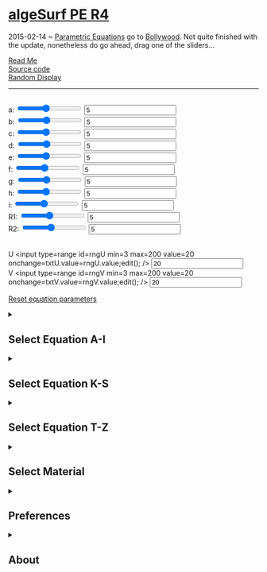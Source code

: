 [algeSurf PE R4]( ./algesurf-pe-r4.html )
===
2015-02-14 ~ [Parametric Equations](http://en.wikipedia.org/wiki/Parametric_equation) go to [Bollywood]( http://en.wikipedia.org/wiki/Bollywood ). 
Not quite finished with the update, nonetheless do go ahead, drag one of the sliders...

[Read Me]( #../readme.md# )  
[Source code]( https://github.com/jaanga/algesurf/tree/gh-pages/parametric-equations )  
[Random Display]( #random# )
***
<h2 id=title ></h2>
<span id=p0 >a: <input type=range id=rngA min=1 max=10 value=5 onmousemove=txtA.value=rngA.value;edit(); /> <input id=txtA value=5 onchange=edit(); /><br></span>
<span id=p1 >b: <input type=range id=rngB min=1 max=10 value=5 onmousemove=txtB.value=rngB.value;edit(); /> <input id=txtB value=5 onchange=edit(); /><br></span>
<span id=p2 >c: <input type=range id=rngC min=1 max=10 value=5 onmousemove=txtC.value=rngC.value;edit(); /> <input id=txtC value=5 onchange=edit(); /><br></span>
<span id=p3 >d: <input type=range id=rngD min=1 max=10 value=5 onmousemove=txtD.value=rngD.value;edit(); /> <input id=txtD value=5 onchange=edit(); /><br></span>
<span id=p4 >e: <input type=range id=rngE min=1 max=10 value=5 onmousemove=txtE.value=rngE.value;edit(); /> <input id=txtE value=5 onchange=edit(); /><br></span>
<span id=p5 >f: <input type=range id=rngF min=1 max=10 value=5 onmousemove=txtF.value=rngF.value;edit(); /> <input id=txtF value=5 onchange=edit(); /><br></span>
<span id=p6 >g: <input type=range id=rngG min=1 max=10 value=5 onmousemove=txtG.value=rngG.value;edit(); /> <input id=txtG value=5 onchange=edit(); /><br></span>
<span id=p7 >h: <input type=range id=rngH min=1 max=10 value=5 onmousemove=txtH.value=rngH.value;edit(); /> <input id=txtH value=5 onchange=edit(); /><br></span>
<spam id=p8 >i: <input type=range id=rngI min=1 max=10 value=5 onmousemove=txtI.value=rngI.value;edit(); /> <input id=txtI value=5 onchange=edit(); /><br></span>
<span id=p9 >R1: <input type=range id=rngR1 min=1 max=10 value=5 onmousemove=txtR1.value=rngR1.value;edit(); /> <input id=txtR1 value=5 /><br></span>
<span id=p10 >R2: <input type=range id=rngR2 min=1 max=10 value=5 onmousemove=txtR1.value=rngR2.value;edit(); /> <input id=txtR2 value=5 /><br><br></span>

<span id=p11 >U <input type=range id=rngU min=3 max=200 value=20 onchange=txtU.value=rngU.value;edit(); /> <input id=txtU value=20 /><br></span>
<span id=p12 >V <input type=range id=rngV min=3 max=200 value=20 onchange=txtV.value=rngV.value;edit(); /> <input id=txtV value=20 /></span>

[Reset equation parameters]( #reset# )


<details>
<summary><h2>Select Equation A-I</h2></summary>

[Apple Surface I]( #../equation-files/apple-surface-i/apple-surface-i.html# )  
[Apple II Surface]( #../equation-files/apple-surface-ii/apple-surface-ii.html# )  
[Bell]( #../equation-files/bell/bell.html# )  
[Bell Polar]( #../equation-files/bell-polar/bell-polar.html# )  
[Bell Wave]( #../equation-files/bell-wave/bell-wave.html# )  
[Bent Horns]( #../equation-files/bent-horns/bent-horns.html# )  
[Bicorn Surface]( #../equation-files/bicorn-surface/bicorn-surface.html# )  
[Bohemian Dome]( #../equation-files/bohemian-dome/bohemian-dome.html# )  
[Bonan Jeener Klein Surface *]( #../equation-files/bonan-jeener-klein-surface/bonan-jeener-klein-surface.html# )  
[Borromean Rings]( #../equation-files/borromean-rings/borromean-rings.html# )  
[Bow Curve]( #../equation-files/bow-curve/bow-curve.html# )  
[Boy's Surface *]( #../equation-files/boy-surface/boy-surface.html# )  
[Breather Surface *]( #../equation-files/breather-surface/breather-surface.html# )  
[Bullet Nose]( #../equation-files/bullet-nose/bullet-nose.html# )  
[Catalan Surface *]( #../equation-files/catalan-surface/catalan-surface.html# )  
[Catenoid]( #../equation-files/catenoid/catenoid.html# )  
[Cone]( #../equation-files/cone/cone.html# )  
[Cornucopia]( #../equation-files/cornucopia/cornucopia.html# )  
[Cosine Surface]( #../equation-files/cosine-surface/cosine-surface.html# )  
[Cosine Surface II]( #../equation-files/cosine-surface-ii/cosine-surface-ii.html# )  
[Cosine Wave]( #../equation-files/cosine-wave/cosine-wave.html# )  
[Costa Surface]( #../equation-files/costa-surface/costa-surface.html# )  
[Crescent]( #../equation-files/crescent/crescent.html# )  
[Cross Cap]( #../equation-files/cross-cap/cross-cap.html# )  
[Cross Cup]( #../equation-files/cross-cup/cross-cup.html# )  
[Cylinder]( #../equation-files/cylinder/cylinder.html# )  
[Cylinder Cissoid]( #../equation-files/cylinder-cissoid/cylinder-cissoid.html# )  
[Epicycloid Cylinder]( #../equation-files/cylinder-epicycloid/cylinder-epicycloid.html# )  
[Cylinder Gauss]( #../equation-files/cylinder-gauss/cylinder-gauss.html# )  
[Cylinder Hypocycloid]( #../equation-files/cylinder-hypocycloid/cylinder-hypocycloid.html# )  
[Cylinder Lemniskate]( #../equation-files/cylinder-lemniscate/cylinder-lemniscate.html# )  
[Cylinder Strophoid]( #../equation-files/cylinder-strophoid/cylinder-strophoid.html# )  
[Cylinder Witch of Agnesi]( #../equation-files/cylinder-witch-of-agnesi/cylinder-witch-of-agnesi.html# )  
[Dini's Surface *]( #../equation-files/dini-surface/dini-surface.html# )  
[Disc]( #../equation-files/disc/disc.html# )  
[Double Cone]( #../equation-files/double-cone/double-cone.html# )  
[Drop]( #../equation-files/drop-i/drop-i.html# )  
[Drop II]( #../equation-files/drop-ii/drop-ii.html# )  
[Dupin Cyclide]( #../equation-files/dupin-cyclide/dupin-cyclide.html# )  
[Egg]( #../equation-files/egg/egg.html# )  
[Eight Surface]( #../equation-files/eight-surface/eight-surface.html# )  
[Ellipsoid]( #../equation-files/ellipsoid/ellipsoid.html# )  
[Enneper Surface]( #../equation-files/enneper-surface/enneper-surface.html# )  
[Enneper Surface Polar *]( #../equation-files/enneper-surface-polar/enneper-surface-polar.html# )  
[Facing Snail]( #../equation-files/facing-snail/facing-snail.html# )  
[Fish Surface]( #../equation-files/fish-surface/fish-surface.html# )  
[Folium]( #../equation-files/folium/folium.html# )  
[Fresnel Elastic Surface]( #../equation-files/fresnel-elastic-surface/fresnel-elastic-surface.html# )  
[Funnel]( #../equation-files/funnel/funnel.html# )  
[Guimard Surface]( #../equation-files/guimard-surface/guimard-surface.html# )  
[Handkerchief Surface]( #../equation-files/handkerchief-surface/handkerchief-surface.html# )  
[Helicoid]( #../equation-files/helicoid/helicoid.html# )  
[Henneberg Surface]( #../equation-files/henneberg-surface/henneberg-surface.html# )  
[Horn]( #../equation-files/horn/horn.html# )  
[Hyperbolic Helicoid]( #../equation-files/hyperbolic-helicoid/hyperbolic-helicoid.html# )  
[Hyperbolic Octahedron *]( #../equation-files/hyperbolic-octahedron/hyperbolic-octahedron.html# )  
[Hyperbolic Paraboloid]( #../equation-files/hyperbolic-paraboloid/hyperbolic-paraboloid.html# )  
[Hyperboloid]( #../equation-files/hyperboloid/hyperboloid.html# )  
[Isolator]( #../equation-files/isolator/isolator.html# )  
</details>
<details>
<summary><h2>Select Equation K-S</h2></summary>

[Jeener Klein Surface *]( #../equation-files/jeener-klein-surface/jeener-klein-surface.html# )  
[Jet Surface]( #../equation-files/jet-surface/jet-surface.html# )  
[Kappa Surface]( #../equation-files/kappa-surface/kappa-surface.html# )  
[Kidney Surface]( #../equation-files/kidney-surface/kidney-surface.html# )  
[Klein Bottle *]( #../equation-files/klein-bottle/klein-bottle.html# )  
[Klein Cycloid *]( #../equation-files/klein-cycloid/klein-cycloid.html# )  
[Kuen's Surface *]( #../equation-files/kuen-surface/kuen-surface.html# )  
[Lemniscape *]( #../equation-files/lemniscape/lemniscape.html# )  
[Lemon Surface]( #../equation-files/lemon-surface/lemon-surface.html# )  
[Lochdiskus]( #../equation-files/lochdiscus/lochdiscus.html# )  
[Lockdisk]( #../equation-files/lockdisk/lockdisk.html# )  
[Loop]( #../equation-files/loop/loop.html# )  
[Maeder's Owl *]( #../equation-files/maeder-owl/maeder-owl.html# )  
[Menn Surface]( #../equation-files/menn-surface/menn-surface.html# )  
[Milk Carton]( #../equation-files/milk-carton/milk-carton.html# )  
[Moebius Strip]( #../equation-files/mobius-band/mobius-band.html# )  
[Monkey Saddle]( #../equation-files/monkey-saddle/monkey-saddle.html# )  
[Nautilus]( #../equation-files/nautilus/nautilus.html# )  
[Paper Bag]( #../equation-files/paper-bag/paper-bag.html# )  
[Paraboloid]( #../equation-files/paraboloid/paraboloid.html# )  
[Pillow Shape]( #../equation-files/pillow-shape/pillow-shape.html# )  
[Piriform Surface]( #../equation-files/piriform-surface/piriform-surface.html# )  
[Pisot Triaxial *]( #../equation-files/pisot-triaxial/pisot-triaxial.html# )  
[Plane]( #../equation-files/plane/plane.html# )  
[Pl�cker's Conoid]( #../equation-files/plucker-conoid/plucker-conoid.html# )  
[Pseudo Cross Cap]( #../equation-files/pseudo-cross-cap/pseudo-cross-cap.html# )  
[Pseudosphere]( #../equation-files/pseudosphere/pseudosphere.html# )  
[Richmond Surface]( #../equation-files/richmond-surface/richmond-surface.html# )  
[Steiner's Roman Surface *]( #../equation-files/roman-surface/roman-surface.html# )  
[Roundabout]( #../equation-files/roundabout/roundabout.html# )  
[Scherk Surface]( #../equation-files/scherk-surface/scherk-surface.html# )  
[Seashell]( #../equation-files/seashell/seashell.html# )  
[Shoe Surface]( #../equation-files/shoe-surface/shoe-surface.html# )  
[Sievert Surface]( #../equation-files/sievert-surface/sievert-surface.html# )  
[Sine Cone]( #../equation-files/sine-cone/sine-cone.html# )  
[Sine Surface]( #../equation-files/sine-surface/sine-surface.html# )  
[Sinus Wave]( #../equation-files/sine-wave/sine-wave.html# )  
[Snail Surface]( #../equation-files/snail-surface/snail-surface.html# )  
[Soucoupoid]( #../equation-files/soucoupoid/soucoupoid.html# )  
[Sphere Double]( #../equation-files/sphere-double/sphere-double.html# )  
[Kugel I]( #../equation-files/sphere-i/sphere-i.html# )  
[Sphere II]( #../equation-files/sphere-ii/sphere-ii.html# )  
[Sphere III]( #../equation-files/sphere-iii/sphere-iii.html# )  
[Sphere IV]( #../equation-files/sphere-iv/sphere-iv.html# )  
[Spiral Archimedes]( #../equation-files/spiral-archimedes/spiral-archimedes.html# )  
[Spiral Fermat]( #../equation-files/spiral-fermat/spiral-fermat.html# )  
[Spiral Hyperbolic]( #../equation-files/spiral-hyperbolic/spiral-hyperbolic.html# )  
[Spiral Logarithmic]( #../equation-files/spiral-logarithmic/spiral-logarithmic.html# )  
[Spiral Tanh]( #../equation-files/spiral-tanh/spiral-tanh.html# )  
[Spiral Wave]( #../equation-files/spiral-wave/spiral-wave.html# )  
[Spring 1]( #../equation-files/spring-i/spring-i.html# )  
[Feder I]( #../equation-files/spring-ii/spring-ii.html# )  
[Steinbach Screw *]( #../equation-files/steinbach-screw/steinbach-screw.html# )  
[Stiletto Surface *]( #../equation-files/stiletto-surface/stiletto-surface.html# )  
[Swallow Surface]( #../equation-files/swallow-surface/swallow-surface.html# )  
[Torus]( #../equation-files/torus/torus.html# )  

</details>
<details>
<summary><h2>Select Equation T-Z</h2></summary>
[Torus 8]( #../equation-files/torus-8/torus-8.html# )  
[Astroid Torus]( #../equation-files/torus-astroid/torus-astroid.html# )  
[Torus Asymmetric]( #../equation-files/torus-asymmetric/torus-asymmetric.html# )  
[Torus Bicorn I]( #../equation-files/torus-bicorn-i/torus-bicorn-i.html# )  
[Torus Bicorn II]( #../equation-files/torus-bicorn-ii/torus-bicorn-ii.html# )  
[Torus Braided *]( #../equation-files/torus-braided/torus-braided.html# )  
[Torus Cardioid I]( #../equation-files/torus-cardioid-i/torus-cardioid-i.html# )  
[Torus Cardioid II]( #../equation-files/torus-cardioid-ii/torus-cardioid-ii.html# )  
[Torus Cassinian Oval I]( #../equation-files/torus-cassinian-oval-i/torus-cassinian-oval-i.html# )  
[Torus Cassinian Oval II *]( #../equation-files/torus-cassinian-oval-ii/torus-cassinian-oval-ii.html# )  
[Torus Corrugated I]( #../equation-files/torus-corrugated-i/torus-corrugated-i.html# )  
[Torus Wavy II]( #../equation-files/torus-corrugated-ii/torus-corrugated-ii.html# )  
[Torus Elliptic]( #../equation-files/torus-elliptic/torus-elliptic.html# )  
[Torus Epicycloid I]( #../equation-files/torus-epicycloid-i/torus-epicycloid-i.html# )  
[Epicycloid Torus II]( #../equation-files/torus-epicycloid-ii/torus-epicycloid-ii.html# )  
[Torus Gear]( #../equation-files/torus-gear/torus-gear.html# )  
[Hypocycloid Torus I]( #../equation-files/torus-hypocycloid-i/torus-hypocycloid-i.html# )  
[Hypocycloid Torus II]( #../equation-files/torus-hypocycloid-ii/torus-hypocycloid-ii.html# )  
[Torus Knot *]( #../equation-files/torus-knot/torus-knot.html# )  
[Torus Lemniscate Gerono I]( #../equation-files/torus-lemniscate-gerono-i/torus-lemniscate-gerono-i.html# )  
[Torus Lemniscate Gerono II]( #../equation-files/torus-lemniscate-gerono-ii/torus-lemniscate-gerono-ii.html# )  
[Lemniskate Torus I]( #../equation-files/torus-lemniscate-i/torus-lemniscate-i.html# )  
[Lemniskate Torus II]( #../equation-files/torus-lemniscate-ii/torus-lemniscate-ii.html# )  
[Torus Limpet]( #../equation-files/torus-limpet/torus-limpet.html# )  
[Nephroid Torus I]( #../equation-files/torus-nephroid-i/torus-nephroid-i.html# )  
[Nephroid Torus II]( #../equation-files/torus-nephroid-ii/torus-nephroid-ii.html# )  
[Torus Piriform I]( #../equation-files/torus-piriform-i/torus-piriform-i.html# )  
[Torus Piriform II]( #../equation-files/torus-piriform-ii/torus-piriform-ii.html# )  
[Torus Saddle]( #../equation-files/torus-saddle/torus-saddle.html# )  
[Torus Spiral *]( #../equation-files/torus-spiral/torus-spiral.html# )  
[Torus Strangled I]( #../equation-files/torus-strangled-i/torus-strangled-i.html# )  
[Torus Strangled II]( #../equation-files/torus-strangled-ii/torus-strangled-ii.html# )  
[Tricuspoid Torus I]( #../equation-files/torus-tricuspoid-i/torus-tricuspoid-i.html# )  
[Tricuspoid Torus Ii]( #../equation-files/torus-tricuspoid-ii/torus-tricuspoid-ii.html# )  
[Torus Twisted Eight]( #../equation-files/torus-twisted-eight/torus-twisted-eight.html# )  
[Torus Umbilical]( #../equation-files/torus-umbilic/torus-umbilic.html# )  
[Torus Wave]( #../equation-files/torus-wave/torus-wave.html# )  
[Tractroid]( #../equation-files/tractroid/tractroid.html# )  
[Tranguloid Trefoil *]( #../equation-files/tranguloid-trefoil/tranguloid-trefoil.html# )  
[Trash Can]( #../equation-files/trash-can/trash-can.html# )  
[Trefoil Knot I *]( #../equation-files/trefoil-knot/trefoil-knot.html# )  
[Trefoil Knot II *]( #../equation-files/trefoil-knot-ii/trefoil-knot-ii.html# )  
[Triaxial Hexatorus *]( #../equation-files/triaxial-hexatorus/triaxial-hexatorus.html# )  
[Triaxial Teardrop]( #../equation-files/triaxial-teardrop/triaxial-teardrop.html# )  
[Triaxial Tritorus *]( #../equation-files/triaxial-tritorus/triaxial-tritorus.html# )  
[Triple Corkscrew I]( #../equation-files/triple-corkscrew-i/triple-corkscrew-i.html# )  
[Triple Corkscrew II]( #../equation-files/triple-corkscrew-ii/triple-corkscrew-ii.html# )  
[Triple Corkscrew III]( #../equation-files/triple-corkscrew-iii/triple-corkscrew-iii.html# )  
[Triple Point Twist]( #../equation-files/triple-point-twist/triple-point-twist.html# )  
[Twisted Heart]( #../equation-files/twisted-heart/twisted-heart.html# )  
[Twisted Pipe Surface *]( #../equation-files/twisted-pipe-surface/twisted-pipe-surface.html# )  
[Twisted Sphere]( #../equation-files/twisted-sphere/twisted-sphere.html# )  
[Vase and Speartip]( #../equation-files/vase-and-spearhead/vase-and-spearhead.html# )  
[Verrill Surface]( #../equation-files/verrill-surface/verrill-surface.html# )  
[Wallis' Conical Edge]( #../equation-files/wallis-conical-edge/wallis-conical-edge.html# )  
[Waves]( #../equation-files/wave/wave.html# )  
[Wave Sphere *]( #../equation-files/wave-sphere/wave-sphere.html# )  
[Whitney Umbrella *]( #../equation-files/whitney-umbrella/whitney-umbrella.html# )  
[Worm]( #../equation-files/worm/worm.html# )  
[Wreath *]( #../equation-files/wreath/wreath.html# )  
[Zindler's Conoid]( #../equation-files/zindler-conoid/zindler-conoid.html# )  

</details>
<details>
<summary><h2>Select Material</h2></summary>

[Orange metal]( #material#Orange metal# )  
[Blue metal]( #material#Blue metal# )  
[Red metal]( #material#Red metal# )  
[Green metal]( #material#Green metal# )  
[Black metal]( #material#Black metal# )  
[Pure chrome]( #material#Pure chrome# )  
[Dark chrome]( #material#Dark chrome# )  
[Darker chrome]( #material#Darker chrome# )  
[Black glass]( #material#Black glass# )  
[Dark glass]( #material#Dark glass# )  
[Blue glass]( #material#Blue glass# )  
[Light glass]( #material#Light glass# )  
[Red glass]( #material#Red glass# )  
[Yellow glass]( #material#Yellow glass# )  
[Orange glass]( #material#Orange glass# )  
[Orange glass 50]( #material#Orange glass 50# )  
[Red glass 50]( #material#Red glass 50# )  
[Fullblack rough]( #material#Fullblack rough# )  
[Black rough]( #material#Black rough# )  
[Darkgray rough]( #material#Darkgray rough# )  
[Red rough]( #material#Red rough# )  
[Darkgray shiny]( #material#Darkgray shiny# )  
[Gray shiny]( #material#Gray shiny# )  
[Normal]( #material#Normal# )  
[Liquid]( #material#Liquid# )  
[Plastic]( #material#Plastic# )  
[Normal Smooth]( #material#Normal Smooth# )  
[Normal Flat]( #material#Normal Flat# )  
[Normal Wireframe]( #material#Normal Wireframe# )  
[Basic Flat Red]( #material#Basic Flat Red# )  
[Lambert Smooth Random]( #material#Lambert Smooth Random# )  
[Phong Default]( #material#Phong Default# )  
[Phong Random Smooth]( #material#Phong Random Smooth# )  
[Phong Red Plastic]( #material#Phong Red Plastic# )  
[Phong Blue Flat]( #material#Phong Blue Flat# )  
[Phong Purple Flat]( #material#Phong Purple Flat# )  
[Phong Green Smooth]( #material#Phong Green Smooth# )  
[PhongDefaultTextureLavatile]( #material#PhongDefaultTextureLavatile# )  
[PhongWhiteTextureWhite]( #material#PhongWhiteTextureWhite# )  
[PhongDefaultTextureSquare]( #material#PhongDefaultTextureSquare# )  
[PhongDefaultTextureUVgrid]( #material#PhongDefaultTextureUVgrid# )  
[PhongWhiteTextureDisturb]( #material#PhongWhiteTextureDisturb# )  
[PhongWhiteTextureCar]( #material#PhongWhiteTextureCar# )  
[Phong Default Reflect White]( #material#Phong Default Reflect White# )  
[Phong Random Reflect Lava]( #material#Phong Random Reflect Lava# )  
[Phong Reflect Disturb]( #material#Phong Reflect Disturb# )  
</details>
<details>
<summary><h2>Preferences</h2></summary>
<input type=checkbox id=chkRotate  checked /> Auto rotate after two seconds of inactivity

<input type=checkbox id=chkAxis onchange=toggleAxis(); /> Axis  
<input type=checkbox id=chkGrid onchange=toggleGrid(); /> Grid    
<input type=checkbox id=chkGround onchange=toggleGround(); /> Ground  

<input type=checkbox id=chkGradient onchange=toggleGradient(); checked /> Gradient   

<input type=checkbox id=chkWireframe onchange=toggleWireframe(); /> Wireframe  
<input type=checkbox id=chkFaceNormals onchange=toggleFaceNormals(); /> Face Normals  
<input type=checkbox id=chkVertexNormals onchange=toggleVertexNormals(); /> Vertex Normals 

</details>
<details>
<summary><h2>About</h2></summary>

Features include the following:

* Loads randomly selected equation and material at start-up and whenever you click the title
* Reads, parses and displays remote Three.js HTML files
* Real-time 3D pan, rotate and zoom
* Access to full complement of materials, reflections, lights, shade and shadows
* Update geometry parameters in real-time
* Topple a variety of parameters wireframe, face & vertex normals
* Select background colors
* Experiment with over 170 parametric equations
* Many thanks to [Jürgen Meier]( http://www.3d-meier.de/ )...

Credits: [Three.js]( http://threejs.org ) ~ [WebGL]( http://khronos.org/webgl/ ) ~ [GitHub]( http://GitHub.com )

copyright © 2015 Jaanga authors ~ MIT license

</details>

<p id=source ></p>
<div id=equation style=font-size:9pt; ></div>